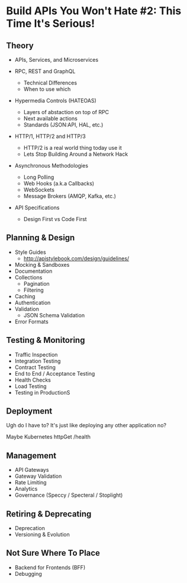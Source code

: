 # Build APIs You Won't Hate #2: This Time It's Serious!

## Theory

- APIs, Services, and Microservices

- RPC, REST and GraphQL
  - Technical Differences
  - When to use which

- Hypermedia Controls (HATEOAS)
  - Layers of abstaction on top of RPC
  - Next available actions
  - Standards (JSON:API, HAL, etc.)

- HTTP/1, HTTP/2 and HTTP/3
  - HTTP/2 is a real world thing today use it
  - Lets Stop Building Around a Network Hack

- Asynchronous Methodologies
  - Long Polling
  - Web Hooks (a.k.a Callbacks)
  - WebSockets
  - Message Brokers (AMQP, Kafka, etc.)

- API Specifications
  - Design First vs Code First

## Planning & Design

- Style Guides
  - http://apistylebook.com/design/guidelines/
- Mocking & Sandboxes
- Documentation
- Collections
  - Pagination
  - Filtering
- Caching
- Authentication
- Validation
  - JSON Schema Validation
- Error Formats

## Testing & Monitoring
- Traffic Inspection
- Integration Testing
- Contract Testing
- End to End / Acceptance Testing
- Health Checks
- Load Testing
- Testing in ProductionS

## Deployment

Ugh do I have to? It's just like deploying any other application no?

Maybe Kubernetes httpGet /health

## Management

- API Gateways
- Gateway Validation
- Rate Limiting
- Analytics
- Governance (Speccy / Specteral / Stoplight)

## Retiring & Deprecating

- Deprecation
- Versioning & Evolution

## Not Sure Where To Place

- Backend for Frontends (BFF)
- Debugging